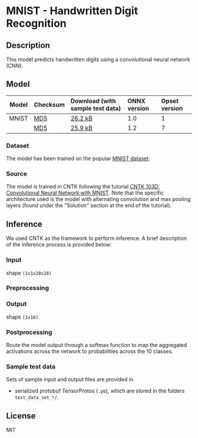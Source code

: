 # MNIST - Handwritten Digit Recognition

## Description
This model predicts handwritten digits using a convolutional neural network (CNN). 

## Model
|Model|Checksum|Download (with sample test data)| ONNX version |Opset version|
|-----|:-------|:-------------------------------|:-------------|:------------|
|MNIST|[MD5](https://www.cntk.ai/OnnxModels/mnist/opset_1/mnist-md5.txt)|[26.2 kB](https://www.cntk.ai/OnnxModels/mnist/opset_1/mnist.tar.gz) |1.0  |1 |
|     |[MD5](https://www.cntk.ai/OnnxModels/mnist/opset_7/mnist-md5.txt)|[25.9 kB](https://www.cntk.ai/OnnxModels/mnist/opset_7/mnist.tar.gz) |1.2  |7 |

### Dataset
The model has been trained on the popular [MNIST dataset](http://yann.lecun.com/exdb/mnist/).

### Source
The model is trained in CNTK following the tutorial [CNTK 103D: Convolutional Neural Network with MNIST](https://github.com/Microsoft/CNTK/blob/master/Tutorials/CNTK_103D_MNIST_ConvolutionalNeuralNetwork.ipynb). Note that the specific architecture used is the model with alternating convolution and max pooling layers (found under the "Solution" section at the end of the tutorial).

## Inference
We used CNTK as the framework to perform inference. A brief description of the inference process is provided below:

### Input
shape `(1x1x28x28)`

### Preprocessing

### Output
shape `(1x10)`

### Postprocessing
Route the model output through a softmax function to map the aggregated activations across the network to probabilities across the 10 classes.

### Sample test data
Sets of sample input and output files are provided in 
* serialized protobuf TensorProtos (`.pb`), which are stored in the folders `test_data_set_*/`.

## License
MIT
